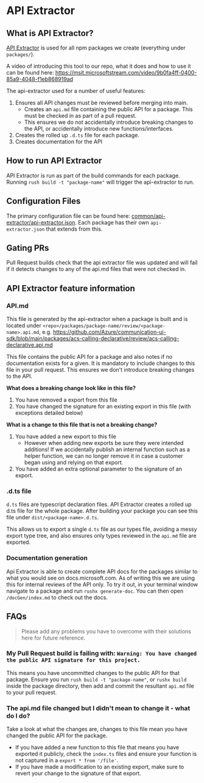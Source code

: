 # API Extractor

## What is API Extractor?

[API Extractor](https://api-extractor.com/) is used for all npm packages we create (everything under `packages/`).

A video of introducing this tool to our repo, what it does and how to use it can be found here: <https://msit.microsoftstream.com/video/9b0fa4ff-0400-85a9-4048-f1eb868919ad>

The api-extractor used for a number of useful features:

1. Ensures all API changes must be reviewed before merging into main.
    * Creates an `api.md` file containing the public API for a package. This must be checked in as part of a pull request.
    * This ensures we do not accidentally introduce breaking changes to the API, or accidentally introduce new functions/interfaces.
1. Creates the rolled up `.d.ts` file for each package.
1. Creates documentation for the API

## How to run API Extractor

API Extractor is run as part of the build commands for each package. Running `rush build -t "package-name"` will trigger the api-extractor to run.

## Configuration Files

The primary configuration file can be found here: [common/api-extractor/api-extractor.json](https://github.com/Azure/communication-ui-sdk/blob/main/common/api-extractor/api-extractor.json). Each package has their own `api-extractor.json` that extends from this.

## Gating PRs

Pull Request builds check that the api extractor file was updated and will fail if it detects changes to any of the api.md files that were not checked in.

## API Extractor feature information

### API.md

This file is generated by the api-extractor when a package is built and is located under `<repo>/packages/package-name/review/<package-name>.api.md`, e.g. <https://github.com/Azure/communication-ui-sdk/blob/main/packages/acs-calling-declarative/review/acs-calling-declarative.api.md>

This file contains the public API for a package and also notes if no documentation exists for a given. It is mandatory to include changes to this file in your pull request. This ensures we don't introduce breaking changes to the API.

**What does a breaking change look like in this file?**

1. You have removed a export from this file
1. You have changed the signature for an existing export in this file (with exceptions detailed below)

**What is a change to this file that is not a breaking change?**

1. You have added a new export to this file
    * However when adding new exports be sure they were intended additions! If we accidentally publish an internal function such as a helper function, we can no longer remove it in case a customer began using and relying on that export.
1. You have added an extra optional parameter to the signature of an export.

### .d.ts file

`d.ts` files are typescript declaration files. API Extractor creates a rolled up d.ts file for the whole package. After building your package you can see this file under `dist/<package-name>.d.ts`.

This allows us to export a single `d.ts` file as our types file, avoiding a messy export type tree, and also ensures only types reviewed in the `api.md` file are exported.

### Documentation generation

Api Extractor is able to create complete API docs for the packages similar to what you would see on docs.microsoft.com. As of writing this we are using this for internal reviews of the API only. To try it out, in your terminal window navigate to a package and run `rushx generate-doc`. You can then open `/docGen/index.md` to check out the docs.

## FAQs

> Please add any problems you have to overcome with their solutions here for future reference.

### My Pull Request build is failing with: `Warning: You have changed the public API signature for this project.`

This means you have uncommitted changes to the public API for that package. Ensure you run `rush build -t "package-name"`, or `rushx build` inside the package directory, then add and commit the resultant `api.md` file to your pull request.

### The api.md file changed but I didn't mean to change it - what do I do?

Take a look at what the changes are, changes to this file mean you have changed the public API for the package.

* If you have added a new function to this file that means you have exported it publicly, check the `index.ts` files and ensure your function is not captured in a `export * from '/file'`.
* If you have made a modification to an existing export, make sure to revert your change to the signature of that export.
